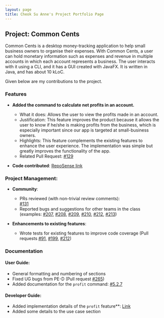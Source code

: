 ```yaml
---
layout: page
title: Cheok Su Anne's Project Portfolio Page
---
```


## Project: Common Cents

Common Cents is a desktop money-tracking application to help small business owners to organise their expenses. With Common Cents,
a user can hold monetary information such as expenses and revenue in multiple accounts in which each account represents a business. 
The user interacts with it using a CLI, and it has a GUI created with JavaFX. It is written in Java, and has about 10 kLoC.

Given below are my contributions to the project.

### Features
* **Added the command to calculate net profits in an account.**
  * What it does: Allows the user to view the profits made in an account. 
  * Justification: This feature improves the product because it allows the user to know if he/she is making profits from the business, 
  which is especially important since our app is targeted at small-business owners.
  * Highlights: This feature complements the existing features to enhance the user experience. The implementation was simple but greatly 
  improves the functionality of the app. 
  * Related Pull Request: [\#129](https://github.com/AY2021S1-CS2103T-T13-4/tp/pull/129)

* **Code contributed**: [RepoSense link](https://nus-cs2103-ay2021s1.github.io/tp-dashboard/#breakdown=true&search=cheoksuanne&sort=groupTitle&sortWithin=title&since=2020-08-14&timeframe=commit&mergegroup=&groupSelect=groupByRepos&checkedFileTypes=docs~functional-code~test-code~other)

### Project Management:

* **Community**:
  * PRs reviewed (with non-trivial review comments):  
  [\#131](https://github.com/AY2021S1-CS2103T-T13-4/tp/pull/131)
  * Reported bugs and suggestions for other teams in the class (examples: 
  [\#207](https://github.com/AY2021S1-CS2103T-W12-1/tp/issues/207),
  [\#208](https://github.com/AY2021S1-CS2103T-W12-1/tp/issues/208),
  [\#209](https://github.com/AY2021S1-CS2103T-W12-1/tp/issues/209),
  [\#210](https://github.com/AY2021S1-CS2103T-W12-1/tp/issues/210),
  [\#212](https://github.com/AY2021S1-CS2103T-W12-1/tp/issues/212),
  [\#213](https://github.com/AY2021S1-CS2103T-W12-1/tp/issues/213))
   
* **Enhancements to existing features**:
   * Wrote tests for existing features to improve code coverage (Pull requests
    [\#91](https://github.com/AY2021S1-CS2103T-T13-4/tp/pull/91), 
    [\#199](https://github.com/AY2021S1-CS2103T-T13-4/tp/pull/199),
    [\#212](https://github.com/AY2021S1-CS2103T-T13-4/tp/pull/212)) 
   
### Documentation

#### User Guide:
* General formatting and numbering of sections 
* Fixed UG bugs from PE-D (Pull request [#265](https://github.com/AY2021S1-CS2103T-T13-4/tp/pull/265))
* Added documentation for the `profit` command: [#5.2.7](https://ay2021s1-cs2103t-t13-4.github.io/tp/UserGuide.html#527-calculating-net-profits-based-on-expenses-and-revenues-profit)

#### Developer Guide:
* Added implementation details of the `profit` feature**: [Link](https://ay2021s1-cs2103t-t13-4.github.io/tp/DeveloperGuide.html#calculate-net-profits-feature)
* Added some details to the use case section





